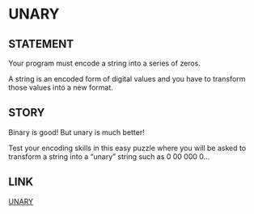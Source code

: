 # UNARY

## STATEMENT

Your program must encode a string into a series of zeros.

A string is an encoded form of digital values and you have to transform those
values into a new format.

## STORY

Binary is good! But unary is much better!

Test your encoding skills in this easy puzzle where you will be asked to
transform a string into a “unary” string such as 0 00 000 0...

## LINK

[UNARY](https://www.codingame.com/training/easy/unary)
